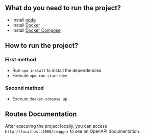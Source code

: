 ## What do you need to run the project?

- Install [node](https://nodejs.org/en/download/)
- Install [Docker](https://docs.docker.com/engine/install/)
- Install [Docker Compose](https://docs.docker.com/compose/install/)

## How to run the project?

### First method
- Run `npm install` to install the dependencies
- Execute `npm run start:dev`
### Second method
- Execute `docker-compose up`

## Routes Documentation

After executing the project locally, you can access `http://localhost:3000/swagger` to see an OpenAPI documentation.
